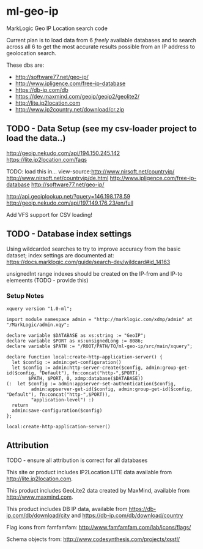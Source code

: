 # ml-geo-ip
MarkLogic Geo IP Location search code

Current plan is to load data from 6 _freely_ available databases and to search across all 6 to get the most accurate results possible from an IP address to geolocation search.

These dbs are:
- http://software77.net/geo-ip/
- http://www.ipligence.com/free-ip-database
- https://db-ip.com/db
- https://dev.maxmind.com/geoip/geoip2/geolite2/
- http://lite.ip2location.com
- http://www.ip2country.net/download/cr.zip


## TODO - Data Setup (see my csv-loader project to load the data..)


http://geoip.nekudo.com/api/194.150.245.142
https://lite.ip2location.com/faqs

TODO: load this in...
view-source:http://www.nirsoft.net/countryip/
http://www.nirsoft.net/countryip/de.html
http://www.ipligence.com/free-ip-database
http://software77.net/geo-ip/

http://api.geoiplookup.net/?query=146.198.178.59
http://geoip.nekudo.com/api/197.149.176.23/en/full

Add VFS support for CSV loading!

## TODO - Database index settings

Using wildcarded searches to try to improve accuracy from the basic dataset; index settings are documented at:
https://docs.marklogic.com/guide/search-dev/wildcard#id_14163

unsignedInt range indexes should be created on the IP-from and IP-to elemeents (TODO - provide this)


### Setup Notes
```xquery
xquery version "1.0-ml";

import module namespace admin = "http://marklogic.com/xdmp/admin" at "/MarkLogic/admin.xqy";

declare variable $DATABASE as xs:string := "GeoIP";
declare variable $PORT as xs:unsignedLong := 8086;
declare variable $PATH := "/ROOT/PATH/TO/ml-geo-ip/src/main/xquery";

declare function local:create-http-application-server() {
  let $config := admin:get-configuration()
  let $config := admin:http-server-create($config, admin:group-get-id($config, "Default"), fn:concat("http-",$PORT),
        $PATH, $PORT, 0, xdmp:database($DATABASE))
(:  let $config := admin:appserver-set-authentication($config,
         admin:appserver-get-id($config, admin:group-get-id($config, "Default"), fn:concat("http-",$PORT)),
         "application-level") :)
  return
  admin:save-configuration($config)
};

local:create-http-application-server()
```

## Attribution

TODO - ensure all attribution is correct for all databases

This site or product includes IP2Location LITE data available from <a href="http://lite.ip2location.com">http://lite.ip2location.com</a>.

This product includes GeoLite2 data created by MaxMind, available from <a href="http://www.maxmind.com">http://www.maxmind.com</a>.

This product includes DB IP data, available from  https://db-ip.com/db/download/city and https://db-ip.com/db/download/country

Flag icons from famfamfam: http://www.famfamfam.com/lab/icons/flags/ 

Schema objects from: http://www.codesynthesis.com/projects/xsstl/